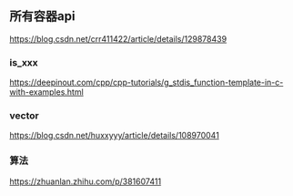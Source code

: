 ## 所有容器api

https://blog.csdn.net/crr411422/article/details/129878439

### is_xxx
https://deepinout.com/cpp/cpp-tutorials/g_stdis_function-template-in-c-with-examples.html

### vector
https://blog.csdn.net/huxxyyy/article/details/108970041

### 算法
https://zhuanlan.zhihu.com/p/381607411
